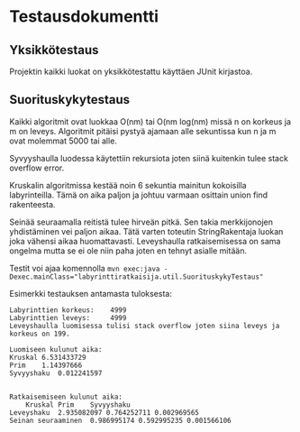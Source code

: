 # Testausdokumentti

## Yksikkötestaus
Projektin kaikki luokat on yksikkötestattu käyttäen JUnit kirjastoa.

## Suorituskykytestaus
Kaikki algoritmit ovat luokkaa O(nm) tai O(nm log(nm) missä n on korkeus ja m on leveys. Algoritmit pitäisi pystyä ajamaan alle sekuntissa kun n ja m ovat molemmat 5000 tai alle.

Syvyyshaulla luodessa käytettiin rekursiota joten siinä kuitenkin tulee stack overflow error.

Kruskalin algoritmissa kestää noin 6 sekuntia mainitun kokoisilla labyrinteilla. Tämä on aika paljon ja johtuu varmaan osittain union find rakenteesta.

Seinää seuraamalla reitistä tulee hirveän pitkä. Sen takia merkkijonojen yhdistäminen vei paljon aikaa. Tätä varten toteutin StringRakentaja luokan joka vähensi aikaa huomattavasti. Leveyshaulla ratkaisemisessa on sama ongelma mutta se ei ole niin paha joten en tehnyt asialle mitään.

Testit voi ajaa komennolla ```mvn exec:java -Dexec.mainClass="labyrinttiratkaisija.util.SuorituskykyTestaus"```

Esimerkki testauksen antamasta tuloksesta:
```
Labyrinttien korkeus: 	 4999
Labyrinttien leveys: 	 4999
Leveyshaulla luomisessa tulisi stack overflow joten siina leveys ja korkeus on 199. 

Luomiseen kulunut aika: 
Kruskal	6.531433729
Prim	1.14397666
Syvyyshaku	0.012241597


Ratkaisemiseen kulunut aika: 
	Kruskal	Prim	Syvyyshaku
Leveyshaku	2.935082097	0.764252711	0.002969565
Seinan seuraaminen	0.986995174	0.592995235	0.001566106
```
